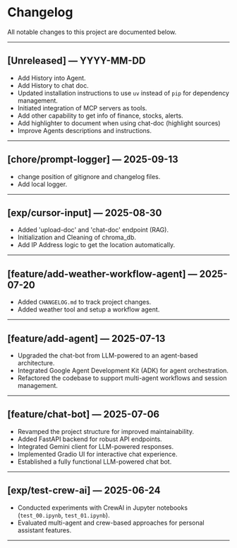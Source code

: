 # Changelog

All notable changes to this project are documented below.

---

## [Unreleased] — YYYY-MM-DD

- Add History into Agent.
- Add History to chat doc.
- Updated installation instructions to use `uv` instead of `pip` for dependency management.
- Initiated integration of MCP servers as tools.
- Add other capability to get info of finance, stocks, alerts.
- Add highlighter to document when using chat-doc (highlight sources)
- Improve Agents descriptions and instructions.

---

## [chore/prompt-logger] — 2025-09-13
- change position of gitignore and changelog files.
- Add local logger.

---

## [exp/cursor-input] — 2025-08-30
- Added 'upload-doc' and 'chat-doc' endpoint (RAG).
- Initialization and Cleaning of chroma_db.
- Add IP Address logic to get the location automatically.

---

## [feature/add-weather-workflow-agent] — 2025-07-20
- Added `CHANGELOG.md` to track project changes.
- Added weather tool and setup a workflow agent.

---

## [feature/add-agent] — 2025-07-13
- Upgraded the chat-bot from LLM-powered to an agent-based architecture.
- Integrated Google Agent Development Kit (ADK) for agent orchestration.
- Refactored the codebase to support multi-agent workflows and session management.

---

## [feature/chat-bot] — 2025-07-06
- Revamped the project structure for improved maintainability.
- Added FastAPI backend for robust API endpoints.
- Integrated Gemini client for LLM-powered responses.
- Implemented Gradio UI for interactive chat experience.
- Established a fully functional LLM-powered chat bot.

---

## [exp/test-crew-ai] — 2025-06-24
- Conducted experiments with CrewAI in Jupyter notebooks (`test_00.ipynb`, `test_01.ipynb`).
- Evaluated multi-agent and crew-based approaches for personal assistant features.

---
